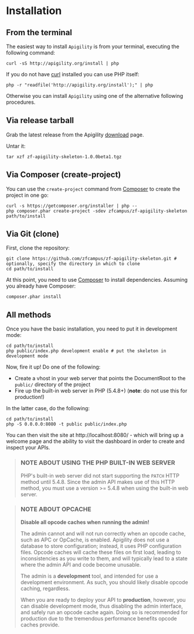 Installation
============

## From the terminal

The easiest way to install `Apigility` is from your terminal, executing the following command:

```console
curl -sS http://apigility.org/install | php
```

If you do not have [curl](http://curl.haxx.se/) installed you can use PHP itself:

```console
php -r "readfile('http://apigility.org/install');" | php
```
Otherwise you can install `Apigility` using one of the alternative following procedures.

## Via release tarball

Grab the latest release from the Apigility [download](http://apigility.org/download) page.

Untar it:

```console
tar xzf zf-apigility-skeleton-1.0.0beta1.tgz
```

## Via Composer (create-project)

You can use the `create-project` command from [Composer](http://getcomposer.org/)
to create the project in one go:

```console
curl -s https://getcomposer.org/installer | php --
php composer.phar create-project -sdev zfcampus/zf-apigility-skeleton path/to/install
```

## Via Git (clone)

First, clone the repository:

```console
git clone https://github.com/zfcampus/zf-apigility-skeleton.git # optionally, specify the directory in which to clone
cd path/to/install
```

At this point, you need to use [Composer](https://getcomposer.org/) to install
dependencies. Assuming you already have Composer:

```console
composer.phar install
```

## All methods

Once you have the basic installation, you need to put it in development mode:

```console
cd path/to/install
php public/index.php development enable # put the skeleton in development mode
```

Now, fire it up! Do one of the following:

- Create a vhost in your web server that points the DocumentRoot to the
  `public/` directory of the project
- Fire up the built-in web server in PHP (5.4.8+) (**note**: do not use this for
  production!)

In the latter case, do the following:

```console
cd path/to/install
php -S 0.0.0.0:8080 -t public public/index.php
```

You can then visit the site at http://localhost:8080/ - which will bring up a
welcome page and the ability to visit the dashboard in order to create and
inspect your APIs.

> ### NOTE ABOUT USING THE PHP BUILT-IN WEB SERVER
> 
> PHP's built-in web server did not start supporting the `PATCH` HTTP method until
> 5.4.8. Since the admin API makes use of this HTTP method, you must use a version
> &gt;= 5.4.8 when using the built-in web server.

> ### NOTE ABOUT OPCACHE
> 
> **Disable all opcode caches when running the admin!**
> 
> The admin cannot and will not run correctly when an opcode cache, such as APC or
> OpCache, is enabled. Apigility does not use a database to store configuration;
> instead, it uses PHP configuration files. Opcode caches will cache these files
> on first load, leading to inconsistencies as you write to them, and will
> typically lead to a state where the admin API and code become unusable.
> 
> The admin is a **development** tool, and intended for use a development
> environment. As such, you should likely disable opcode caching, regardless.
> 
> When you are ready to deploy your API to **production**, however, you can
> disable development mode, thus disabling the admin interface, and safely run an
> opcode cache again. Doing so is recommended for production due to the tremendous
> performance benefits opcode caches provide.

